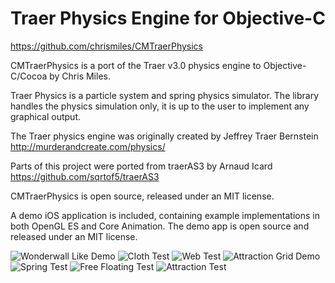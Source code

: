 Traer Physics Engine for Objective-C
====================================

<https://github.com/chrismiles/CMTraerPhysics>

CMTraerPhysics is a port of the Traer v3.0 physics engine
to Objective-C/Cocoa by Chris Miles.

Traer Physics is a particle system and spring physics simulator.
The library handles the physics simulation only, it is up to the
user to implement any graphical output.

The Traer physics engine was originally created by Jeffrey
Traer Bernstein <http://murderandcreate.com/physics/>

Parts of this project were ported from traerAS3 by Arnaud Icard
<https://github.com/sqrtof5/traerAS3>

CMTraerPhysics is open source, released under an MIT license.

A demo iOS application is included, containing example implementations
in both OpenGL ES and Core Animation. The demo app is open source and
released under an MIT license.

![Wonderwall Like Demo](https://lh4.googleusercontent.com/-zMVXUYMWfic/TzIyCr6H0QI/AAAAAAAAAO0/Q8NVwJMsCJ0/s640/CMTraerPhysicsWonderwall.png "Wonderwall Like Demo")
![Cloth Test](https://lh4.googleusercontent.com/-ZwQUlTinInc/TzIx37BKSSI/AAAAAAAAAOM/xbt7FdbPDJI/s640/CMTraerPhysics-Cloth.png "Cloth Test")
![Web Test](https://lh6.googleusercontent.com/-rEV25gl2gj0/TzIx-Te2FWI/AAAAAAAAAOs/DXwmXXtuvDU/s640/CMTraerPhysics-Web-Test.png "Web Test")
![Attraction Grid Demo](https://lh6.googleusercontent.com/-cYVa5TRsgzg/TzIx7X1mHgI/AAAAAAAAAOU/73fWDEIF_oY/s640/CMTraerPhysics-Attraction-Grid.png "Attraction Grid Demo")
![Spring Test](https://lh5.googleusercontent.com/-hhc2L3qrzX4/TzIx83KP0uI/AAAAAAAAAOc/M96VeUNk7ug/s640/CMTraerPhysics-Spring.png "Spring Test")
![Free Floating Test](https://lh6.googleusercontent.com/-PbyAxK4YD_4/TzIx84dsMrI/AAAAAAAAAOg/KVXLXhS37Jg/s640/CMTraerPhysics-Free-Floating.png "Free Floating Test")
![Attraction Test](https://lh4.googleusercontent.com/-JQdEas4DxDw/TzIx2QcYaFI/AAAAAAAAAOE/fTYL_TkVxAo/s640/CMTraerPhysics-Attraction-Test.png "Attraction Test")
